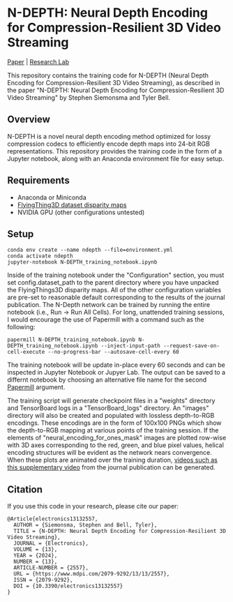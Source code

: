 # N-DEPTH: Neural Depth Encoding for Compression-Resilient 3D Video Streaming
[Paper](https://www.mdpi.com/2079-9292/13/13/2557) | [Research Lab](https://www.holorealitylab.com/)

This repository contains the training code for N-DEPTH (Neural Depth Encoding for Compression-Resilient 3D Video Streaming), as described in the paper "N-DEPTH: Neural Depth Encoding for Compression-Resilient 3D Video Streaming" by Stephen Siemonsma and Tyler Bell.

## Overview

N-DEPTH is a novel neural depth encoding method optimized for lossy compression codecs to efficiently encode depth maps into 24-bit RGB representations. This repository provides the training code in the form of a Jupyter notebook, along with an Anaconda environment file for easy setup.

## Requirements
- Anaconda or Miniconda
- [FlyingThing3D dataset disparity maps](https://lmb.informatik.uni-freiburg.de/resources/datasets/SceneFlowDatasets.en.html)
- NVIDIA GPU (other configurations untested)

## Setup
```
conda env create --name ndepth --file=environment.yml
conda activate ndepth
jupyter-notebook N-DEPTH_training_notebook.ipynb
```
Inside of the training notebook under the "Configuration" section, you must set config.dataset_path to the parent directory where you have unpacked the FlyingThings3D disparity maps.
All of the other configuration variables are pre-set to reasonable default corresponding to the results of the journal publication.
The N-Depth network can be trained by running the entire notebook (i.e., Run -> Run All Cells).
For long, unattended training sessions, I would encourage the use of Papermill with a command such as the following:
```
papermill N-DEPTH_training_notebook.ipynb N-DEPTH_training_notebook.ipynb --inject-input-path --request-save-on-cell-execute --no-progress-bar --autosave-cell-every 60
```
The training notebook will be update in-place every 60 seconds and can be inspected in Jupyter Notebook or Jupyer Lab.
The output can be saved to a differnt notebook by choosing an alternative file name for the second [Papermill](https://github.com/nteract/papermill) argument.

The training script will generate checkpoint files in a "weights" directory and TensorBoard logs in a "TensorBoard_logs" directory.
An "images" directory will also be created and populated with lossless depth-to-RGB encodings.
These encodings are in the form of 100x100 PNGs which show the depth-to-RGB mapping at various points of the training session.
If the elements of "neural_encoding_for_ones_mask" images are plotted row-wise with 3D axes corresponding to the red, green, and blue pixel values, helical encoding structures will be evident as the network nears convergence.
When these plots are animated over the training duration, [videos such as this supplementary video](https://zenodo.org/records/11399505/files/N-DEPTH-RGB-15s.mp4) from the journal publication can be generated.

## Citation

If you use this code in your research, please cite our paper:
```
@Article{electronics13132557,
  AUTHOR = {Siemonsma, Stephen and Bell, Tyler},
  TITLE = {N-DEPTH: Neural Depth Encoding for Compression-Resilient 3D Video Streaming},
  JOURNAL = {Electronics},
  VOLUME = {13},
  YEAR = {2024},
  NUMBER = {13},
  ARTICLE-NUMBER = {2557},
  URL = {https://www.mdpi.com/2079-9292/13/13/2557},
  ISSN = {2079-9292},
  DOI = {10.3390/electronics13132557}
}
```
